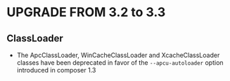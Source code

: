 UPGRADE FROM 3.2 to 3.3
=======================

ClassLoader
-----------

 * The ApcClassLoader, WinCacheClassLoader and XcacheClassLoader classes have been deprecated
   in favor of the `--apcu-autoloader` option introduced in composer 1.3
